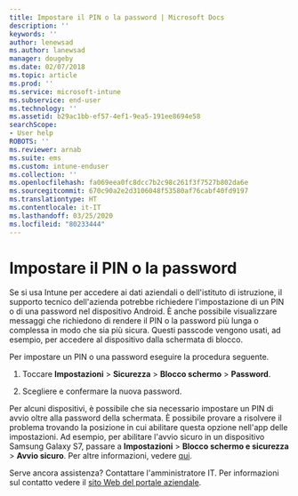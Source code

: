```yaml
---
title: Impostare il PIN o la password | Microsoft Docs
description: ''
keywords: ''
author: lenewsad
ms.author: lanewsad
manager: dougeby
ms.date: 02/07/2018
ms.topic: article
ms.prod: ''
ms.service: microsoft-intune
ms.subservice: end-user
ms.technology: ''
ms.assetid: b29ac1bb-ef57-4ef1-9ea5-191ee8694e58
searchScope:
- User help
ROBOTS: ''
ms.reviewer: arnab
ms.suite: ems
ms.custom: intune-enduser
ms.collection: ''
ms.openlocfilehash: fa069eea0fc8dcc7b2c98c261f3f7527b802da6e
ms.sourcegitcommit: 670c90a2e2d3106048f53580af76cabf40fd9197
ms.translationtype: HT
ms.contentlocale: it-IT
ms.lasthandoff: 03/25/2020
ms.locfileid: "80233444"
---
```

# <a name="set-your-pin-or-password"></a>Impostare il PIN o la password

Se si usa Intune per accedere ai dati aziendali o dell'istituto di istruzione, il supporto tecnico dell'azienda potrebbe richiedere l'impostazione di un PIN o di una password nel dispositivo Android. È anche possibile visualizzare messaggi che richiedono di rendere il PIN o la password più lunga o complessa in modo che sia più sicura. Questi passcode vengono usati, ad esempio, per accedere al dispositivo dalla schermata di blocco.

Per impostare un PIN o una password eseguire la procedura seguente.

1. Toccare **Impostazioni** > **Sicurezza** > **Blocco schermo** > **Password**.

2. Scegliere e confermare la nuova password.

Per alcuni dispositivi, è possibile che sia necessario impostare un PIN di avvio oltre alla password della schermata. È possibile provare a risolvere il problema trovando la posizione in cui abilitare questa opzione nell'app delle impostazioni. Ad esempio, per abilitare l'avvio sicuro in un dispositivo Samsung Galaxy S7, passare a **Impostazioni** > **Blocco schermo e sicurezza** > **Avvio sicuro**. Per altre informazioni, vedere [qui](your-device-appears-encrypted-but-cp-says-otherwise-android.md). 

Serve ancora assistenza? Contattare l'amministratore IT. Per informazioni sul contatto vedere il [sito Web del portale aziendale](https://go.microsoft.com/fwlink/?linkid=2010980).

